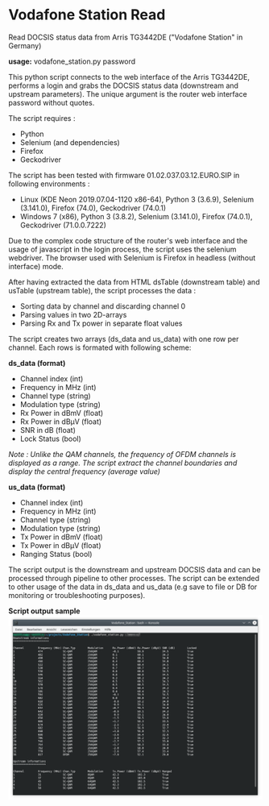 # Vodafone Station Read
Read DOCSIS status data from Arris TG3442DE ("Vodafone Station" in Germany)

<b>usage:</b> vodafone_station.py password

This python script connects to the web interface of the Arris TG3442DE, performs a login and grabs the DOCSIS status data (downstream and upstream parameters). The unique argument is the router web interface password without quotes.

The script requires :
  - Python
  - Selenium (and dependencies)
  - Firefox
  - Geckodriver
  
The script has been tested with firmware 01.02.037.03.12.EURO.SIP in following environments :
  - Linux (KDE Neon 2019.07.04-1120 x86-64), Python 3 (3.6.9), Selenium (3.141.0), Firefox (74.0), Geckodriver (74.0.1)
  - Windows 7 (x86), Python 3 (3.8.2), Selenium (3.141.0), Firefox (74.0.1), Geckodriver (71.0.0.7222)
  
Due to the complex code structure of the router's web interface and the usage of javascript in the login process, the script uses the selenium webdriver. The browser used with Selenium is Firefox in headless (without interface) mode.

After having extracted the data from HTML dsTable (downstream table) and usTable (upstream table), the script processes the data :
  - Sorting data by channel and discarding channel 0
  - Parsing values in two 2D-arrays
  - Parsing Rx and Tx power in separate float values
 
The script creates two arrays (ds_data and us_data) with one row per channel. Each rows is formated with following scheme:
 
<b>ds_data (format)</b>
  - Channel index (int)
  - Frequency in MHz (int)
  - Channel type (string)
  - Modulation type (string)
  - Rx Power in dBmV (float)
  - Rx Power in dBµV (float)
  - SNR in dB (float)
  - Lock Status (bool)
 
<i>Note : Unlike the QAM channels, the frequency of OFDM channels is displayed as a range. The script extract the channel boundaries and display the central frequency (average value)</i>

<b>us_data (format)</b>
  - Channel index (int)
  - Frequency in MHz (int)
  - Channel type (string)
  - Modulation type (string)
  - Tx Power in dBmV (float)
  - Tx Power in dBµV (float)
  - Ranging Status (bool)
 
The script output is the downstream and upstream DOCSIS data and can be processed through pipeline to other processes. The script can be extended to other usage of the data in ds_data and us_data (e.g save to file or DB for monitoring or troubleshooting purposes).

<b>Script output sample</b>
![Script output Linux](screenshot-output-linux.png)
